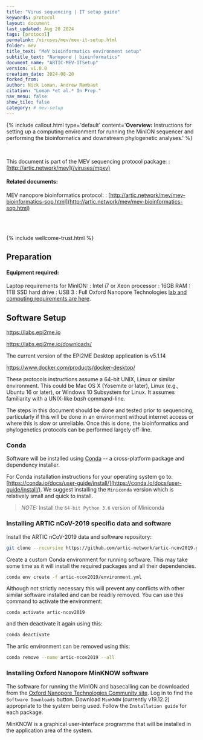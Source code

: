 ```yaml
---
title: "Virus sequencing | IT setup guide"
keywords: protocol
layout: document
last_updated: Aug 20 2024
tags: [protocol] 
permalink: /viruses/mev/mev-it-setup.html
folder: mev
title_text: "MeV bioinformatics environment setup"
subtitle_text: "Nanopore | bioinformatics"
document_name: "ARTIC-MEV-ITSetup"
version: v1.0.0
creation_date: 2024-08-20
forked_from: 
author: Nick Loman, Andrew Rambaut
citation: "Loman *et al.* In Prep."
nav_menu: false
show_tile: false
category: # mev-setup
---
```


{% include callout.html
type='default'
content='**Overview:** Instructions for setting up a computing environment for running the MinION sequencer and performing the bioinformatics and downstream phylogenetic analyses.'
%}

<br />

This document is part of the MEV sequencing protocol package:
: [http://artic.network/mev](/viruses/mpxv)

#### Related documents:

MEV nanopore bioinformatics protocol:
: [http://artic.network/mev/mev-bioinformatics-sop.html](http://artic.network/mev/mev-bioinformatics-sop.html)

<br /><br />

{% include wellcome-trust.html %}

<div class="pagebreak"> </div>

## Preparation

#### Equipment required:

Laptop requirements for MinION:
: Intel i7 or Xeon processor
: 16GB RAM
: 1TB SSD hard drive
: USB 3
: Full Oxford Nanopore Technologies [lab and computing requirements are here](https://nanoporetech.com/sites/default/files/s3/MinION-Computer-Requirements-March-17_Final.pdf).

## Software Setup

https://labs.epi2me.io

https://labs.epi2me.io/downloads/

The current version of the EPI2ME Desktop application is v5.1.14

https://www.docker.com/products/docker-desktop/

These protocols instructions assume a 64-bit UNIX, Linux or similar environment. This could be Mac OS X (Yosemite or later), Linux (e.g., Ubuntu 16 or later), or Windows 10  Subsystem for Linux. It assumes familiarity with a UNIX-like *bash* command-line. 

The steps in this document should be done and tested prior to sequencing, particularly if this will be done in an environment without internet access or where this is slow or unreliable. Once this is done, the bioinformatics and phylogenetics protocols can be performed largely off-line. 

### Conda

Software will be installed using [Conda](https://conda.io/) -- a cross-platform package and dependency installer.
 
For Conda installation instructions for your operating system go to: [https://conda.io/docs/user-guide/install/](https://conda.io/docs/user-guide/install/). We suggest installing the `Miniconda` version which is relatively small and quick to install. 

> *NOTE:* Install the `64-bit Python 3.6` version of Miniconda

### Installing ARTIC nCoV-2019 specific data and software

Install the ARTIC nCoV-2019 data and software repository:

```bash
git clone --recursive https://github.com/artic-network/artic-ncov2019.git
```

Create a custom Conda environment for running software. This may take some time as it will install the required packages and all their dependencies.

```bash
conda env create -f artic-ncov2019/environment.yml
```

Although not strictly necessary this will prevent any conflicts with other similar software installed and can be readily removed. You can use this command to activate the environment: 

```
conda activate artic-ncov2019
```

and then deactivate it again using this:

```bash
conda deactivate
```

The artic environment can be removed using this:

```bash
conda remove --name artic-ncov2019 --all
```

### Installing Oxford Nanopore MinKNOW software

The software for running the MinION and basecalling can be downloaded from the [Oxford Nanopore Technologies Community site](https://community.nanoporetech.com). Log in to find the `Software Downloads` button. Download `MinKNOW` (currently v19.12.2) appropriate to the system being used. Follow the `Installation guide` for each package.

MinKNOW is a graphical user-interface programme that will be installed in the application area of the system.

